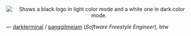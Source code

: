 <p align="center">
    <picture>
      <source media="(prefers-color-scheme: dark)" srcset="https://i.imgur.com/3v4wsW9.png">
      <source media="(prefers-color-scheme: light)" srcset="https://i.imgur.com/YZzfbCZ.png">
      <img alt="Shows a black logo in light color mode and a white one in dark color mode." src="https://avatars.githubusercontent.com/u/32319439?v=4">
    </picture>
</p>
&mdash; <a href="https://github.com/darkterminal">darkterminal</a> / <a href="https://x.com/panggilmeiam">panggilmeiam</a> (<em>Software Freestyle Engineer</em>), btw
